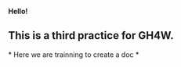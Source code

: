<b> Hello! </b>
<h2> This is a third practice for GH4W. </h2>
* Here we are trainning to create a doc *
